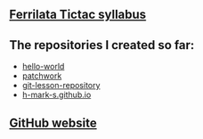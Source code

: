 ## [Ferrilata Tictac syllabus](https://github.com/green-fox-academy/tictac-syllabus "Ferrilata Tictac syllabus")

## The repositories I created so far:

  * [hello-world](https://github.com/h-mark-s/hello-world "hello-world")
  * [patchwork](https://github.com/h-mark-s/patchwork "patchwork")
  * [git-lesson-repository](https://github.com/h-mark-s/git-lesson-repository 
"git-lesson-repository")
  * [h-mark-s.github.io](https://h-mark-s.github.io/ "h-mark-s.github.io")

## [GitHub website](https://h-mark-s.github.io/ "My GitHub  website")
